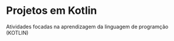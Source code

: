 #               Projetos em Kotlin
 
Atividades focadas na aprendizagem da linguagem de programção 
                  (KOTLIN)
